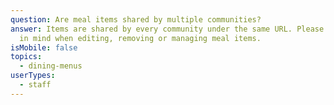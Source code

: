 ```yaml
---
question: Are meal items shared by multiple communities?
answer: Items are shared by every community under the same URL. Please take this
  in mind when editing, removing or managing meal items.
isMobile: false
topics:
  - dining-menus
userTypes:
  - staff
---
```

